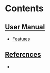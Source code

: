 # Contents

## [User Manual](manual)

* [Features](manual/Features.md)

## [References](references)

* [](manual)
